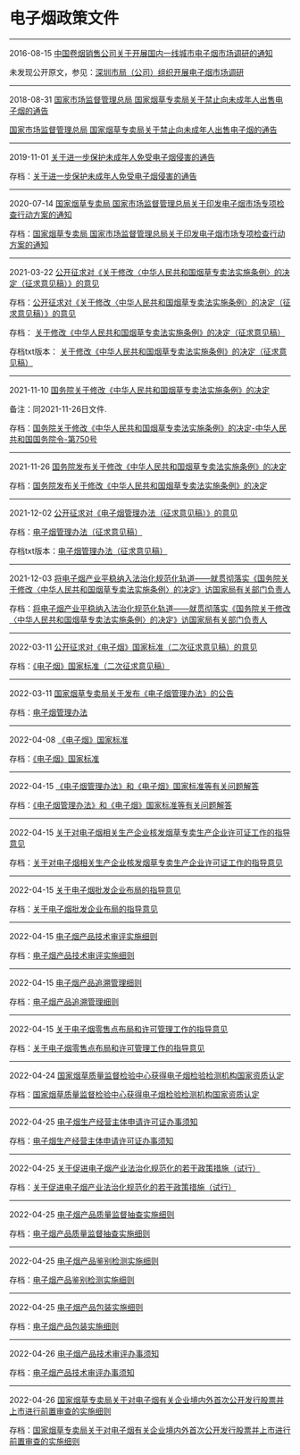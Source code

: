 # 电子烟政策文件

<hr/>

2016-08-15 [中国卷烟销售公司关于开展国内一线城市电子烟市场调研的通知]()

未发现公开原文，参见：[深圳市局（公司）组织开展电子烟市场调研](information/深圳市局（公司）组织开展电子烟市场调研.md)

<hr/>

2018-08-31 [国家市场监督管理总局 国家烟草专卖局关于禁止向未成年人出售电子烟的通告](http://www.tobacco.gov.cn/gjyc/zcfl/202101/6ce047824f734c67b63453f1b4d16142.shtml)

[国家市场监督管理总局 国家烟草专卖局关于禁止向未成年人出售电子烟的通告](policy/国家市场监督管理总局_国家烟草专卖局关于禁止向未成年人出售电子烟的通告.md)

<hr/>

2019-11-01 [关于进一步保护未成年人免受电子烟侵害的通告](http://www.tobacco.gov.cn/gjyc/zhgl/202101/271056615ff94d729ec50d46c30cca3f.shtml)

存档：[关于进一步保护未成年人免受电子烟侵害的通告](policy/关于进一步保护未成年人免受电子烟侵害的通告.md)

<hr/>

2020-07-14 [国家烟草专卖局 国家市场监督管理总局关于印发电子烟市场专项检查行动方案的通知](http://www.tobacco.gov.cn/gjyc/tzgg/202012/991cc04276134f5faa7836d9ab8ab0e2.shtml)

存档：[国家烟草专卖局 国家市场监督管理总局关于印发电子烟市场专项检查行动方案的通知](policy/国家烟草专卖局_国家市场监督管理总局关于印发电子烟市场专项检查行动方案的通知.md)

<hr/>

2021-03-22 [公开征求对《关于修改〈中华人民共和国烟草专卖法实施条例〉的决定（征求意见稿）》的意见](https://www.miit.gov.cn/jgsj/zfs/gzdt/art/2021/art_e233af8bb3484ed59e98dbb79e49a0bd.html)


存档：[公开征求对《关于修改〈中华人民共和国烟草专卖法实施条例〉的决定（征求意见稿）》的意见](policy/公开征求对《关于修改〈中华人民共和国烟草专卖法实施条例〉的决定（征求意见稿）》的意见.md)

存档：
[关于修改《中华人民共和国烟草专卖法实施条例》的决定（征求意见稿）](policy/1.关于修改《中华人民共和国烟草专卖法实施条例》的决定（征求意见稿）.wps)

存档txt版本：
[关于修改《中华人民共和国烟草专卖法实施条例》的决定（征求意见稿）](policy/关于修改《中华人民共和国烟草专卖法实施条例》的决定.md)


<hr/>

2021-11-10 [国务院关于修改《中华人民共和国烟草专卖法实施条例》的决定](http://www.gov.cn/zhengce/zhengceku/2021-11/26/content_5653631.htm)

备注：同2021-11-26日文件.

存档：[国务院关于修改《中华人民共和国烟草专卖法实施条例》的决定-中华人民共和国国务院令-第750号](policy/国务院关于修改《中华人民共和国烟草专卖法实施条例》的决定-中华人民共和国国务院令-第750号.md)

<hr/>

2021-11-26 [国务院发布关于修改《中华人民共和国烟草专卖法实施条例》的决定](http://www.tobacco.gov.cn/gjyc/hyyw/202111/65a35fe6c3bd4415a3d7ca42a17bd437.shtml)

存档：[国务院发布关于修改《中华人民共和国烟草专卖法实施条例》的决定](policy/国务院发布关于修改《中华人民共和国烟草专卖法实施条例》的决定.md)


<hr/>

2021-12-02 [公开征求对《电子烟管理办法（征求意见稿）》的意见](http://www.tobacco.gov.cn/gjyc/tzgg/202112/f9723dbb09d34950a81a53c01a105ac4.shtml)


存档：[电子烟管理办法（征求意见稿）](policy/1.电子烟管理办法（征求意见稿）-20211202141130261.doc)

存档txt版本：[电子烟管理办法（征求意见稿）](policy/电子烟管理办法（征求意见稿）.md)


<hr/>

2021-12-03 [将电子烟产业平稳纳入法治化规范化轨道——就贯彻落实《国务院关于修改〈中华人民共和国烟草专卖法实施条例〉的决定》访国家局有关部门负责人](http://www.tobacco.gov.cn/gjyc/hyyw/202112/62b4023bd4344663bce3d1376d40af9f.shtml)

存档：[将电子烟产业平稳纳入法治化规范化轨道——就贯彻落实《国务院关于修改〈中华人民共和国烟草专卖法实施条例〉的决定》访国家局有关部门负责人](policy/将电子烟产业平稳纳入法治化规范化轨道——就贯彻落实《国务院关于修改〈中华人民共和国烟草专卖法实施条例〉的决定》访国家局有关部门负责人.md)


<hr/>

2022-03-11 [公开征求对《电子烟》国家标准（二次征求意见稿）的意见](http://www.tobacco.gov.cn/gjyc/tzgg/202203/975fc13760184da5aadc254ece97d54c.shtml)

存档：[《电子烟》国家标准（二次征求意见稿）](policy/《电子烟》国家标准（二次征求意见稿）.pdf)

<hr/>


2022-03-11 [国家烟草专卖局关于发布《电子烟管理办法》的公告](http://www.tobacco.gov.cn/gjyc/tzgg/202203/ff793b5fb00e4308a28f4b8aa618e803.shtml)


存档：[电子烟管理办法](policy/电子烟管理办法.md)

<hr/>

2022-04-08 [《电子烟》国家标准](http://std.samr.gov.cn/gb/search/gbDetailed?id=DC71B640316A1BD8E05397BE0A0AC89A)

存档：[《电子烟》国家标准](policy/GB+41700-2022.pdf)

<hr/>


2022-04-15 [《电子烟管理办法》和《电子烟》国家标准等有关问题解答](http://www.tobacco.gov.cn/gjyc/dzyglzcwj/202204/c5338f13a29e4ac1bccdfae50eb7606f.shtml)


存档：[《电子烟管理办法》和《电子烟》国家标准等有关问题解答](policy/《电子烟管理办法》和《电子烟》国家标准等有关问题解答.md)


<hr/>

2022-04-15 [关于对电子烟相关生产企业核发烟草专卖生产企业许可证工作的指导意见](http://www.tobacco.gov.cn/gjyc/tzgg/202204/7d26b86acb324f63a160eb8da0b13d31.shtml)

存档：[关于对电子烟相关生产企业核发烟草专卖生产企业许可证工作的指导意见](policy/关于对电子烟相关生产企业核发烟草专卖生产企业许可证工作的指导意见.md)

<hr/>

2022-04-15 [关于电子烟批发企业布局的指导意见](http://www.tobacco.gov.cn/gjyc/tzgg/202204/379becc8002f4c17bdab26c02edab2c7.shtml)

存档：[关于电子烟批发企业布局的指导意见](policy/关于电子烟批发企业布局的指导意见.md)

<hr/>

2022-04-15 [电子烟产品技术审评实施细则](http://www.tobacco.gov.cn/gjyc/tzgg/202204/50058fbf2d4c47bc95fdcb58a5f0f215.shtml)

存档：[电子烟产品技术审评实施细则](policy/电子烟产品技术审评实施细则.md)

<hr/>

2022-04-15 [电子烟产品追溯管理细则](http://www.tobacco.gov.cn/gjyc/dzyglzcwj/202204/69178f9875a4487b82c95030322004f0.shtml)

存档：[电子烟产品追溯管理细则](policy/电子烟产品追溯管理细则.md)

<hr/>

2022-04-15 [关于电子烟零售点布局和许可管理工作的指导意见](http://www.tobacco.gov.cn/gjyc/tzgg/202204/d676fef9b0ae409a863f6dc1a78694ac.shtml)

存档：[关于电子烟零售点布局和许可管理工作的指导意见](policy/关于电子烟零售点布局和许可管理工作的指导意见.md)

<hr/>

2022-04-24 [国家烟草质量监督检验中心获得电子烟检验检测机构国家资质认定](http://www.tobacco.gov.cn/gjyc/dzyglzcwj/202204/239d93af7d3e401296fce10d6ce771f1.shtml)

存档：[国家烟草质量监督检验中心获得电子烟检验检测机构国家资质认定](policy/国家烟草质量监督检验中心获得电子烟检验检测机构国家资质认定.md)


<hr/>


2022-04-25 [电子烟生产经营主体申请许可证办事须知](http://www.tobacco.gov.cn/gjyc/dzyglzcwj/202204/a775cf4470684cc2adf55e1af5f04d4e.shtml)

存档：[电子烟生产经营主体申请许可证办事须知](policy/电子烟生产经营主体申请许可证办事须知.md)


<hr/>

2022-04-25 [关于促进电子烟产业法治化规范化的若干政策措施（试行）](http://www.tobacco.gov.cn/gjyc/dzyglzcwj/202204/4e78e507571d448297b71c8330cbc99a.shtml)

存档：[关于促进电子烟产业法治化规范化的若干政策措施（试行）](policy/关于促进电子烟产业法治化规范化的若干政策措施（试行）.md)

<hr/>

2022-04-25 [电子烟产品质量监督抽查实施细则](http://www.tobacco.gov.cn/gjyc/dzyglzcwj/202204/0f54c24a56a4430eb79468a8f6572bbc.shtml)

存档：[电子烟产品质量监督抽查实施细则](policy/电子烟产品质量监督抽查实施细则.md)

<hr/>

2022-04-25 [电子烟产品鉴别检测实施细则](http://www.tobacco.gov.cn/gjyc/dzyglzcwj/202204/c36c8a26b9144b40a7265db4e6cabe5c.shtml)

存档：[电子烟产品鉴别检测实施细则](policy/电子烟产品鉴别检测实施细则.md)

<hr/>

2022-04-25 [电子烟产品包装实施细则](http://www.tobacco.gov.cn/gjyc/dzyglzcwj/202204/45e55e8cb7cb44e4b09362600ec69cda.shtml)

存档：[电子烟产品包装实施细则](policy/电子烟产品包装实施细则.md)   

<hr/>

2022-04-26 [电子烟产品技术审评办事须知](http://www.tobacco.gov.cn/gjyc/dzyglzcwj/202204/433b215e4eb049e6baa189d86a65dd05.shtml)

存档：[电子烟产品技术审评办事须知](policy/电子烟产品技术审评办事须知.md)

<hr/>

2022-04-26 [国家烟草专卖局关于对电子烟有关企业境内外首次公开发行股票并上市进行前置审查的实施细则](http://www.tobacco.gov.cn/gjyc/tzgg/202204/d3d434240ebd4064a800c72717c3befd.shtml)

存档：[国家烟草专卖局关于对电子烟有关企业境内外首次公开发行股票并上市进行前置审查的实施细则](policy/国家烟草专卖局关于对电子烟有关企业境内外首次公开发行股票并上市进行前置审查的实施细则.md)

